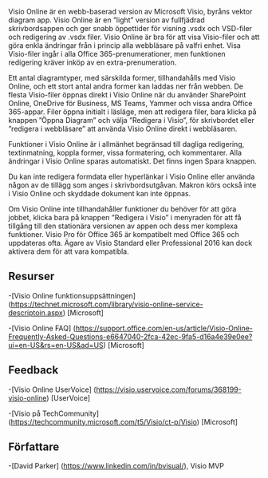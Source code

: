 

Visio Online är en webb-baserad version av Microsoft Visio, byråns vektor diagram app. Visio Online är en ”light” version av fullfjädrad skrivbordsappen och ger snabb öppettider för visning .vsdx och VSD-filer och redigering av .vsdx filer. Visio Online är bra för att visa Visio-filer och att göra enkla ändringar från i princip alla webbläsare på valfri enhet. Visa Visio-filer ingår i alla Office 365-prenumerationer, men funktionen redigering kräver inköp av en extra-prenumeration.

Ett antal diagramtyper, med särskilda former, tillhandahålls med Visio Online, och ett stort antal andra former kan laddas ner från webben. De flesta Visio-filer öppnas direkt i Visio Online när du använder SharePoint Online, OneDrive för Business, MS Teams, Yammer och vissa andra Office 365-appar. Filer öppna initialt i läsläge, men att redigera filer, bara klicka på knappen ”Öppna Diagram” och välja ”Redigera i Visio”, för skrivbordet eller ”redigera i webbläsare” att använda Visio Online direkt i webbläsaren.

Funktioner i Visio Online är i allmänhet begränsad till dagliga redigering, textinmatning, koppla former, vissa formatering, och kommentarer. Alla ändringar i Visio Online sparas automatiskt. Det finns ingen Spara knappen.

Du kan inte redigera formdata eller hyperlänkar i Visio Online eller använda någon av de tillägg som anges i skrivbordsutgåvan. Makron körs också inte i Visio Online och skyddade dokument kan inte öppnas.

Om Visio Online inte tillhandahåller funktioner du behöver för att göra jobbet, klicka bara på knappen ”Redigera i Visio” i menyraden för att få tillgång till den stationära versionen av appen och dess mer komplexa funktioner. Visio Pro för Office 365 är kompatibelt med Office 365 och uppdateras ofta. Ägare av Visio Standard eller Professional 2016 kan dock aktivera dem för att vara kompatibla.

Resurser
---------

-[Visio Online funktionsuppsättningen] (https://technet.microsoft.com/library/visio-online-service-descriptoin.aspx)
    \[Microsoft\]

-[Visio Online FAQ] (https://support.office.com/en-us/article/Visio-Online-Frequently-Asked-Questions-e6647040-2fca-42ec-9fa5-d16a4e39e0ee?ui=en-US&rs=en-US&ad=US)
    \[Microsoft\]

Feedback
---------

-[Visio Online UserVoice] (https://visio.uservoice.com/forums/368199-visio-online)
    \[UserVoice\]

-[Visio på TechCommunity] (https://techcommunity.microsoft.com/t5/Visio/ct-p/Visio)
    \[Microsoft\]

Författare
---------

-[David Parker] (https://www.linkedin.com/in/bvisual/), Visio MVP

